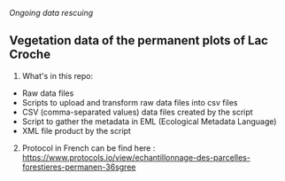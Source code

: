 *Ongoing data rescuing*

## Vegetation data of the permanent plots of Lac Croche 

1. What's in this repo: 
* Raw data files
* Scripts to upload and transform raw data files into csv files
* CSV (comma-separated values) data files created by the script
* Script to gather the metadata in EML (Ecological Metadata Language)
* XML file product by the script

2. Protocol in French can be find here : https://www.protocols.io/view/echantillonnage-des-parcelles-forestieres-permanen-36sgree
